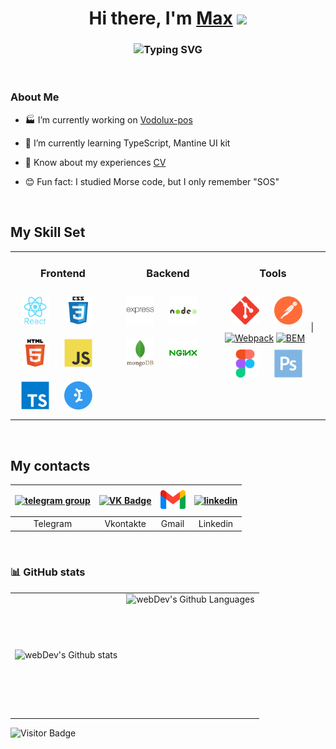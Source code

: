 <h1 align="center">Hi there, I'm <a href="https://skor.nomoredomains.monster/" target="_blank">Max</a>
<img src="https://github.com/blackcater/blackcater/raw/main/images/Hi.gif" height="32"/></h1>
<h3 align="center"><img src="https://readme-typing-svg.herokuapp.com?font=Segoe+UI&weight=600&pause=1000&color=0969DA&center=true&vCenter=true&width=435&lines=Web+developer+from+Russia+%F0%9F%87%B7%F0%9F%87%BA" alt="Typing SVG" /></h3>

<br/>

### About Me

- :factory: I’m currently working on [Vodolux-pos](https://github.com/Balzak1976/vodolux-pos.git)

- :green_book: I’m currently learning TypeScript, Mantine UI kit

- :memo: Know about my experiences [CV](https://career.habr.com/balzak1976)

- 😊 Fun fact: I studied Morse code, but I only remember "SOS"

<br/>

<h2 align="">My Skill Set</h2>

<table style="border: none"><tr><td valign="top" width="33%">

<div align="center"><h3>Frontend</h3></div>

<div align="">  
<a href="https://reactjs.org/" title="React" target="_blank"><img style="margin: 10px" src="./src/img/react-original-wordmark.svg" alt="React" height="45" /></a>  
<a href="https://www.w3schools.com/css/" title="CSS" target="_blank"><img style="margin: 10px" src="./src/img/css3-original-wordmark.svg" alt="CSS3" height="45" /></a>  
<a href="https://en.wikipedia.org/wiki/HTML5" title="HTML" target="_blank"><img style="margin: 10px" src="./src/img/html5-original-wordmark.svg" alt="HTML5" height="45" /></a>  
<a href="https://www.javascript.com/" title="JS" target="_blank"><img style="margin: 10px" src="./src/img/javascript-original.svg" alt="JavaScript" height="45" /></a>  
<a href="https://www.typescriptlang.org/" title="TypeScript" target="_blank"><img style="margin: 10px" src="./src/img/typescript-original.svg" alt="TypeScript" height="45" /></a>  
<a href="https://mantine.dev/" title="Mantine UI kit" target="_blank"><img style="margin: 10px" src="./src/img/mantene-icon.svg" alt="Mantine UI kit" height="45" /></a>  
</div>

</td><td valign="top" width="33%">

<div align="center"><h3>Backend</h3></div>

<div align="">  
<a href="https://expressjs.com/" title="Express" target="_blank"><img style="margin: 10px" src="./src/img/express-original-wordmark.svg" alt="Express.js" height="45" /></a>  
<a href="https://nodejs.org/" title="NodeJS" target="_blank"><img style="margin: 10px" src="./src/img/nodejs-original-wordmark.svg" alt="Node.js" height="45" /></a>  
<a href="https://www.mongodb.com/" title="MongoDB" target="_blank"><img style="margin: 10px" src="./src/img/mongodb-original-wordmark.svg" alt="MongoDB" height="45" /></a>  
<a href="https://www.nginx.com/" title="Nginx" target="_blank"><img style="margin: 10px" src="./src/img/nginx-original.svg" alt="Nginx" height="45" /></a>  
<!-- <a href="https://www.php.net/" title="PHP" target="_blank"><img style="margin: 10px" src="./src/img/php-original.svg" alt="PHP" height="45" /></a>  
<a href="https://www.mysql.com/" title="MySql" target="_blank"><img style="margin: 10px" src="./src/img/mysql-original-wordmark.svg" alt="MySQL" height="45" /></a> -->  
</div>

</td><td valign="top" width="33%">

<div align="center"><h3>Tools</h3></div>

<div align="">  
<a href="https://github.com/" title="Git" target="_blank"><img style="margin: 10px" src="./src/img/git-scm-icon.svg" alt="Git" height="45" /></a>  
<a href="https://postman.com/" title="Postman" target="_blank"><img style="margin: 10px" src="./src/img/postman-icon-svgrepo-com.svg" alt="Postman" height="45" /></a>
</a> |<a href="https://webpack.js.org/" title="Webpack" target="_blank" rel="noreferrer"><img width="45" height="45" alt="Webpack" src="https://cdn.jsdelivr.net/gh/devicons/devicon/icons/webpack/webpack-original.svg" /></a>
<a href="https://en.bem.info/" title="БЭМ" target="_blank" rel="noreferrer"><img width="45" height="45" alt="BEM" src="https://simpleicons.org/icons/bem.svg" /></a>  
<a href="https://www.figma.com/" title="Figma" target="_blank"><img style="margin: 10px" src="./src/img/figma-icon.svg" alt="Figma" height="45" /></a>  
<a href="https://www.adobe.com/in/products/photoshop.html" title="Photoshop" target="_blank"><img style="margin: 10px" src="./src/img/photoshop-plain.svg" alt="Photoshop" height="45" /></a>  
</div>

</td></tr></table>

<br>

## My contacts

<a href="https://t.me/skor_max" target="_blank"><img src="https://cdn-icons-png.flaticon.com/512/2111/2111646.png" width="40" height="40" alt="telegram group" /></a> | <a href="https://vk.com/skor_max" target="_blank"><img src="https://cdn-icons-png.flaticon.com/512/145/145813.png" width="40" height="40" alt="VK Badge"/></a> | <a href="mailto:skormaksim@gmail.com" target="_blank"><img src="./src/img/gmail.png" width="40" height="40" alt="gmail"/></a> | <a href="https://www.linkedin.com/in/skor-max/" target="_blank"><img src="https://cdn-icons-png.flaticon.com/512/2504/2504799.png" width="40" height="40" alt="linkedin" /></a> |
| :---: | :---: |:---: | :---: |
| Telegram | Vkontakte | Gmail | Linkedin |

<br/>

### :bar_chart: GitHub stats

<table>
  <tr>
    <td>
      <img align="left" src="https://github-readme-stats.vercel.app/api?username=Balzak1976&show_icons=true&count_private=true&hide_border=true" alt="webDev's Github stats" />
    </td>
    <td>
      <img height="195px" align="right" alt="webDev's Github Languages" src="https://github-readme-stats-sigma-five.vercel.app/api/top-langs/?username=Balzak1976&show_icons=true&count_private=true&hide_border=true" />
    </td>
  </tr>
</table>

![Visitor Badge](https://visitor-badge.laobi.icu/badge?page_id=Balzak1976)
